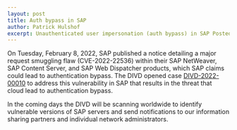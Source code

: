 ```yaml
---
layout: post
title: Auth bypass in SAP
author: Patrick Hulshof
excerpt: Unauthenticated user impersonation (auth bypass) in SAP Posted on 08 February 2022.
---
```


On Tuesday, February 8, 2022, SAP published a notice detailing a major request smuggling flaw (CVE-2022-22536) within their SAP NetWeaver, SAP Content Server, and SAP Web Dispatcher products, which SAP claims could lead to authentication bypass. The DIVD opened case [DIVD-2022-00010](/DIVD-2022-00010) to address this vulnerability in SAP that results in the threat that cloud lead to authentication bypass.

In the coming days the DIVD will be scanning worldwide to identify vulnerable versions of SAP servers and send notifications to our information sharing partners and individual network administrators.
